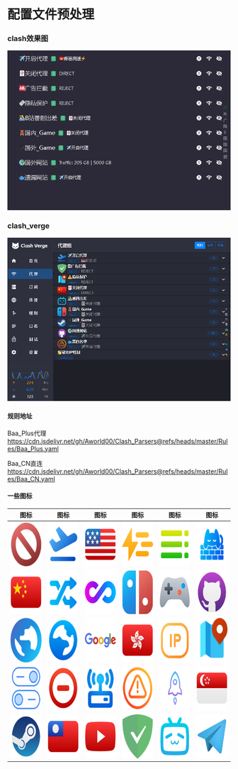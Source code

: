 # 配置文件预处理

### clash效果图
![](https://github.com/Aworld00/Clash_Parsers/blob/master/Image/clash_rendering.png)
### clash_verge
![](https://github.com/Aworld00/Clash_Parsers/blob/master/Image/clash_verge_rendering.png)
#### 规则地址
Baa_Plus代理
https://cdn.jsdelivr.net/gh/Aworld00/Clash_Parsers@refs/heads/master/Rules/Baa_Plus.yaml

Baa_CN直连
https://cdn.jsdelivr.net/gh/Aworld00/Clash_Parsers@refs/heads/master/Rules/Baa_CN.yaml
#### 一些图标
| 图标 | 图标 | 图标 | 图标 | 图标 | 图标 |
|------|------|------|------|------|------|
| <img src="https://github.com/Aworld00/Clash_Parsers/blob/master/Icon/Adblock.png" width="100" height="100" alt="Adblock"> | <img src="https://github.com/Aworld00/Clash_Parsers/blob/master/Icon/Airport.png" width="100" height="100" alt="Airport"> | <img src="https://github.com/Aworld00/Clash_Parsers/blob/master/Icon/America.png" width="100" height="100" alt="America"> | <img src="https://github.com/Aworld00/Clash_Parsers/blob/master/Icon/Auto.png" width="100" height="100" alt="Auto"> | <img src="https://github.com/Aworld00/Clash_Parsers/blob/master/Icon/Balance.png" width="100" height="100" alt="Balance"> | <img src="https://github.com/Aworld00/Clash_Parsers/blob/master/Icon/Catnet.png" width="100" height="100" alt="Catnet"> |
| <img src="https://github.com/Aworld00/Clash_Parsers/blob/master/Icon/China.png" width="100" height="100" alt="China"> | <img src="https://github.com/Aworld00/Clash_Parsers/blob/master/Icon/Fallback.png" width="100" height="100" alt="Fallback"> | <img src="https://github.com/Aworld00/Clash_Parsers/blob/master/Icon/Final.png" width="100" height="100" alt="Final"> | <img src="https://github.com/Aworld00/Clash_Parsers/blob/master/Icon/Game.png" width="100" height="100" alt="Game"> | <img src="https://github.com/Aworld00/Clash_Parsers/blob/master/Icon/Game_2.png" width="100" height="100" alt="Game_2"> | <img src="https://github.com/Aworld00/Clash_Parsers/blob/master/Icon/GitHub.png" width="100" height="100" alt="GitHub"> |
| <img src="https://github.com/Aworld00/Clash_Parsers/blob/master/Icon/Global.png" width="100" height="100" alt="Global"> | <img src="https://github.com/Aworld00/Clash_Parsers/blob/master/Icon/Global_2.png" width="100" height="100" alt="Global_2"> | <img src="https://github.com/Aworld00/Clash_Parsers/blob/master/Icon/Google.png" width="100" height="100" alt="Google"> | <img src="https://github.com/Aworld00/Clash_Parsers/blob/master/Icon/Hong_Kong.png" width="100" height="100" alt="Hong_Kong"> | <img src="https://github.com/Aworld00/Clash_Parsers/blob/master/Icon/Ip.png" width="100" height="100" alt="Ip"> | <img src="https://github.com/Aworld00/Clash_Parsers/blob/master/Icon/Ip_2.png" width="100" height="100" alt="Ip_2"> |
| <img src="https://github.com/Aworld00/Clash_Parsers/blob/master/Icon/Match.png" width="100" height="100" alt="Match"> | <img src="https://github.com/Aworld00/Clash_Parsers/blob/master/Icon/Reject.png" width="100" height="100" alt="Reject"> | <img src="https://github.com/Aworld00/Clash_Parsers/blob/master/Icon/SSID.png" width="100" height="100" alt="SSID"> | <img src="https://github.com/Aworld00/Clash_Parsers/blob/master/Icon/Select.png" width="100" height="100" alt="Select"> | <img src="https://github.com/Aworld00/Clash_Parsers/blob/master/Icon/Shadowrocket.png" width="100" height="100" alt="Shadowrocket"> | <img src="https://github.com/Aworld00/Clash_Parsers/blob/master/Icon/Singapore.png" width="100" height="100" alt="Singapore"> |
| <img src="https://github.com/Aworld00/Clash_Parsers/blob/master/Icon/Steam.png" width="100" height="100" alt="Steam"> | <img src="https://github.com/Aworld00/Clash_Parsers/blob/master/Icon/TaiWan.png" width="100" height="100" alt="TaiWan"> | <img src="https://github.com/Aworld00/Clash_Parsers/blob/master/Icon/YouTube.png" width="100" height="100" alt="YouTube"> | <img src="https://github.com/Aworld00/Clash_Parsers/blob/master/Icon/adguard.png" width="100" height="100" alt="adguard"> | <img src="https://github.com/Aworld00/Clash_Parsers/blob/master/Icon/bilibili.png" width="100" height="100" alt="bilibili"> | <img src="https://github.com/Aworld00/Clash_Parsers/blob/master/Icon/Telegram.png" width="100" height="100" alt="Telegram"> |
